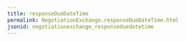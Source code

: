 ```yaml
---
title: responseDueDateTime
permalink: NegotiationExchange.responseDueDateTime.html
jsonid: negotiationexchange_responseduedatetime
---
```

